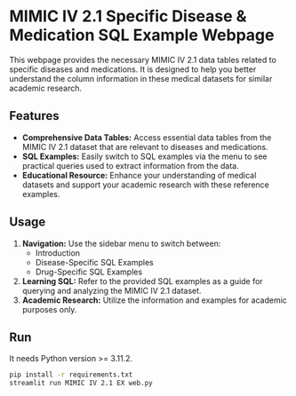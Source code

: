 # MIMIC IV 2.1 Specific Disease & Medication SQL Example Webpage

This webpage provides the necessary MIMIC IV 2.1 data tables related to specific diseases and medications. It is designed to help you better understand the column information in these medical datasets for similar academic research.

## Features

- **Comprehensive Data Tables:** Access essential data tables from the MIMIC IV 2.1 dataset that are relevant to diseases and medications.
- **SQL Examples:** Easily switch to SQL examples via the menu to see practical queries used to extract information from the data.
- **Educational Resource:** Enhance your understanding of medical datasets and support your academic research with these reference examples.

## Usage

1. **Navigation:** Use the sidebar menu to switch between:
   - Introduction
   - Disease-Specific SQL Examples
   - Drug-Specific SQL Examples
2. **Learning SQL:** Refer to the provided SQL examples as a guide for querying and analyzing the MIMIC IV 2.1 dataset.
3. **Academic Research:** Utilize the information and examples for academic purposes only.

## Run

It needs Python version >= 3.11.2.


```bash
pip install -r requirements.txt
streamlit run MIMIC IV 2.1 EX web.py
```
